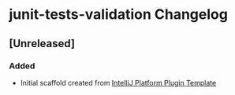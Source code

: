 <!-- Keep a Changelog guide -> https://keepachangelog.com -->

# junit-tests-validation Changelog

## [Unreleased]
### Added
- Initial scaffold created from [IntelliJ Platform Plugin Template](https://github.com/JetBrains/intellij-platform-plugin-template)
